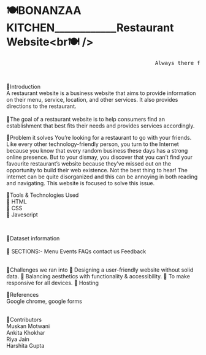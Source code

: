 #                                              🍽BONANZAA KITCHEN____________Restaurant Website<br🍽 /> 
 <pre>                                              Always there for your cravings.....             </pre><br>        
  
🧁Introduction    <br />
  A restaurant website is a business website that aims to provide information on their menu, service, location, and other services. It also provides directions to       the restaurant. <br />                        
🥕The goal of a restaurant website is to help consumers find an establishment that best fits their needs and provides services accordingly.             


🧁Problem it solves
  You’re looking for a restaurant to go with your friends. Like every other technology-friendly person, you turn to the Internet because you know that every random       business these days has a strong online presence. But to your dismay, you discover that you can’t find your favourite restaurant’s website because they’ve missed out   on the opportunity to build their web existence. Not the best thing to hear!
  The internet can be quite disorganized and this can be annoying in both reading and navigating. This website is focused to solve this issue. 
<br />

🧁Tools & Technologies Used <br />
 🥕  HTML   <br>
 🥕 CSS    <br>
 🥕 Javescript

<br />
                                                                                                                                                                       
                                                                                                                                                                       
🧁Dataset information  <br />                                                                                                                                     
   🥕 SECTIONS:-
       Menu
       Events
       FAQs
       contact us
       Feedback    
 <br /> 
 
 🧁Challenges we ran into
    🥕 Designing a user-friendly website without solid data.
    🥕 Balancing aesthetics with functionality & accessibility.
    🥕 To make responsive for all devices.
    🥕 Hosting
 
<!--   ✅ HOME PAGE: 
 <p align="center">
<img src="https://user-images.githubusercontent.com/116656940/211190148-0fdf3763-4c29-474b-b4a2-bd5bbb46d3c1.jpeg" height="400">
 </p>
 
  <p align="center">
<img src="https://user-images.githubusercontent.com/116656940/211190204-b8c325e2-f46e-490a-97c2-66eeec75a21b.jpeg" height="400">
  </p>
  
  
   ✅Category of books: 
  <p align="center"> 
<img src="https://user-images.githubusercontent.com/116656940/211190319-545b15dc-f336-4677-9664-1a7589f01ed5.jpeg" height="400">
 </p>
       
   ✅List of books:     
   <p align="center"> 
<img src="https://user-images.githubusercontent.com/116656940/211190466-0d385138-69c3-4a99-8b51-6584692ce6cd.jpeg" height="400">
  </p>
  
   ✅Link to buy:  
  <p align="center">
<img src="https://user-images.githubusercontent.com/116656940/211190475-62db8eba-7393-48eb-bc9e-6bea3df10356.jpeg" height="400">

 </p> -->


🧁References    <br />
  Google chrome, google forms


<br />                                                                                                                                                                           
🧁Contributors<br>
  Muskan Motwani   <br />
  Ankita Khokhar   <br />
  Riya Jain       <br />
  Harshita Gupta      <br />








